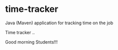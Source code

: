 # time-tracker
Java (Maven) application for tracking time on the job

Time tracker ..

Good morning Students!!!
